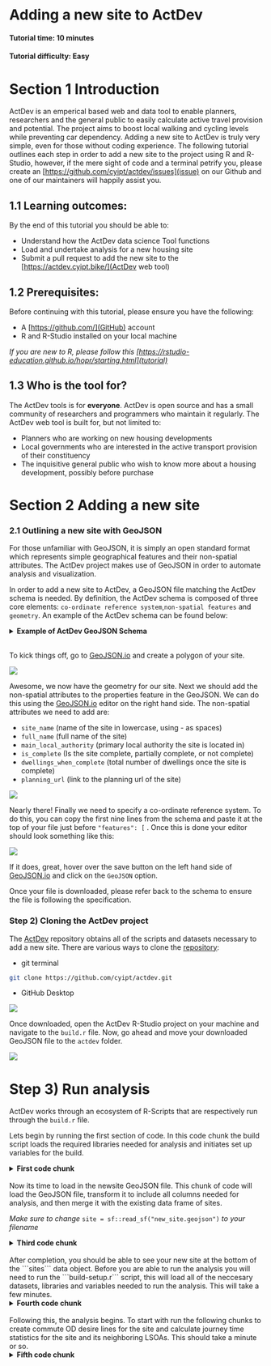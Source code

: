 <title> Adding a new site to ActDev </title>

# Adding a new site to ActDev
#### Tutorial time: 10 minutes
#### Tutorial difficulty: Easy

# Section 1 Introduction 

ActDev is an emperical based web and data tool to enable planners, researchers and the general public to easily calculate active travel provision and potential. The project aims to boost local walking and cycling levels while preventing car dependency. Adding a new site to ActDev is truly very simple, even for those without coding experience. The following tutorial outlines each step in order to add a new site to the project using R and R-Studio, however, if the mere sight of code and a terminal petrify you, please create an [https://github.com/cyipt/actdev/issues](issue) on our Github and one of our maintainers will happily assist you.


## 1.1 Learning outcomes:

By the end of this tutorial you should be able to:

- Understand how the ActDev data science Tool functions
- Load and undertake analysis for a new housing site
- Submit a pull request to add the new site to the [https://actdev.cyipt.bike/](ActDev web tool)


## 1.2 Prerequisites:

Before continuing with this tutorial, please ensure you have the following:

- A [https://github.com/](GitHub) account
- R and R-Studio installed on your local machine

*If you are new to R, please follow this [https://rstudio-education.github.io/hopr/starting.html](tutorial)*


## 1.3 Who is the tool for? 

The ActDev tools is for **everyone**. ActDev is open source and has a small community of researchers and programmers who maintain it regularly. The ActDev web tool is built for, but not limited to:

- Planners who are working on new housing developments
- Local governments who are interested in the active transport provision of their constituency
- The inquisitive general public who wish to know more about a housing development, possibly before purchase


# Section 2 Adding a new site

### 2.1 Outlining a new site with GeoJSON

For those unfamiliar with GeoJSON, it is simply an open standard format which represents simple geographical features and their non-spatial attributes. The ActDev project makes use of GeoJSON in order to automate analysis and visualization. 

In order to add a new site to ActDev, a GeoJSON file matching the ActDev schema is needed. By definition, the ActDev schema is composed of three core elements: ```co-ordinate reference system```,```non-spatial features``` and ```geometry```. An example of the ActDev schema can be found below:

<details>
<summary> <b>Example of ActDev GeoJSON Schema</b> </summary>

```json
{
  "type": "FeatureCollection",
  "name": "new_site",
  "crs": {
    "type": "name",
    "properties": {
      "name": "urn:ogc:def:crs:OGC:1.3:CRS84"
    }
  },
  "features": [{
    "type": "Feature",
    "properties": {
      "site_name": "exeter-red-cow-village",
      "full_name": "Exeter Red Cow Village (Liveable Exeter)",
      "main_local_authority": "Mid Devon",
      "is_complete": "no",
      "dwellings_when_complete": 664.0,
      "planning_url": "https://www.liveableexeter.co.uk/garden-communities/garden-communities/red-cow-village/"
    },
    "geometry": {
      "type": "Polygon",
      "coordinates": [
        [
          [-3.543820381164551, 50.734567435695219],
          [-3.543562889099121, 50.733385886087575],
          [-3.543412685394287, 50.732720402498096],
          [-3.543219566345215, 50.732190725128717],
          [-3.542940616607666, 50.731688205164716],
          [-3.542768955230713, 50.731484479319221],
          [-3.54257583618164, 50.73103627934033],
          [-3.542060852050781, 50.730737476971974],
          [-3.54182481765747, 50.73047941884731],
          [-3.541781902313232, 50.730139866517433],
          [-3.541395664215088, 50.729936133938146],
          [-3.541116714477539, 50.729610159968296],
          [-3.540816307067871, 50.729352095633558],
          [-3.540515899658203, 50.729352095633558],
          [-3.539292812347412, 50.729555830752815],
          [-3.538906574249267, 50.729623742262341],
          [-3.539228439331055, 50.730167030794412],
          [-3.539443016052246, 50.730547329017952],
          [-3.539614677429199, 50.731022697455842],
          [-3.539915084838867, 50.731294334397361],
          [-3.540365695953369, 50.731633878359197],
          [-3.541095256805419, 50.732122817340489],
          [-3.541867733001709, 50.732815472161164],
          [-3.542361259460449, 50.733263655116687],
          [-3.542790412902832, 50.733576022519415],
          [-3.543305397033691, 50.734105684224097],
          [-3.543820381164551, 50.734567435695219]
        ]
      ]
    }
  }]
}
```

</details>
</br>

To kick things off, go to [GeoJSON.io](http://geojson.io/) and create a polygon of your site.

![](geojson-polygon.gif)


Awesome, we now have the geometry for our site. Next we should add the non-spatial attributes to the properties feature in the GeoJSON. We can do this using the [GeoJSON.io](http://geojson.io/) editor on the right hand side. The non-spatial attributes we need to add are:

- ```site_name``` (name of the site in lowercase, using - as spaces)
- ```full_name``` (full name of the site)
- ```main_local_authority``` (primary local authority the site is located in)
- ```is_complete``` (Is the site complete, partially complete, or not complete)
- ```dwellings_when_complete``` (total number of dwellings once the site is complete)
- ```planning_url``` (link to the planning url of the site)

![](geojson-features.gif)


Nearly there! Finally we need to specify a co-ordinate reference system. To do this, you can copy the first nine lines from the schema and paste it at the top of your file just before ```"features": [``` . Once this is done your editor should look something like this:

![](site-geojson-coords.png)

If it does, great, hover over the save button on the left hand side of [GeoJSON.io](http://geojson.io/) and click on the ```GeoJSON``` option. 

Once your file is downloaded, please refer back to the schema to ensure the file is following the specification.


### Step 2) Cloning the ActDev project

The [ActDev](https://github.com/cyipt/actdev) repository obtains all of the scripts and datasets necessary to add a new site. There are various ways to clone the [repository](https://github.com/cyipt/actdev):

- git terminal

```bash
git clone https://github.com/cyipt/actdev.git
```

- GitHub Desktop

![](github-desktop.png)

Once downloaded, open the ActDev R-Studio project on your machine and navigate to the ```build.r``` file. Now, go ahead and move your downloaded GeoJSON file to the ```actdev``` folder.

![](r-studio-act-dev.png)

# Step 3) Run analysis 

ActDev works through an ecosystem of R-Scripts that are respectively run through the ```build.r``` file.


Lets begin by running the first section of code. In this code chunk the build script loads the required libraries needed for analysis and initiates set up variables for the build. 

<details>
<summary> <b>First code chunk</b> </summary>
```r
# Aim: create geojson data for ui for all sites

library(tidyverse)
library(sf)
library(stplanr)
max_length = 20000 # maximum length of desire lines in m
household_size = 2.3 # mean UK household size at 2011 census
min_flow_routes = 10 # threshold above which OD pairs are included
region_buffer_dist = 2000
large_area_buffer = 500
new_site = TRUE
data_dir = "data-small" # for test sites
```
</details>
</br>
Next the build.r script loads all existing sites in the ActDev project.

<details>
<summary> <b>Second code chunk</b> </summary>
```r
# If new site has been added use the rbind version of sites
if(!exists("sites")){
  sites = sf::read_sf("data-small/all-sites.geojson")
}
```
</details>
</br>
Now its time to load in the newsite GeoJSON file. This chunk of code will load the GeoJSON file, transform it to include all columns needed for analysis, and then merge it with the existing data frame of sites. 

*Make sure to change* ```site = sf::read_sf("new_site.geojson")``` *to your filename* 

<details>
<summary> <b>Third code chunk</b> </summary>
```r
if(new_site) {
  # read-in new site that must have the following fields (NAs allowed):
  # dwellings_when_complete, site_name and full_name are necessary
  # [1] "site_name"               "full_name"               "main_local_authority"   
  # [4] "is_complete"             "dwellings_when_complete" "planning_url"           
  # [7] "geometry"  
  site = sf::read_sf("new_site.geojson") # change this to the file name you downloaded from geojson.io
  site_names_to_build = site$site_name
  path = file.path(data_dir, site_names_to_build)
  dir.create(path)
  new_cols = sf::st_drop_geometry(sites[1, ])
  new_cols = new_cols[setdiff(names(sites), names(site))]
  new_cols[] = NA
  sites = rbind(
    sites,
    sf::st_sf(
      cbind(sf::st_drop_geometry(site), new_cols),
      geometry = site$geometry
      )
  )
} else {
  site_names_to_build = sites %>% 
    filter(str_detect(string = site_name, pattern = "regex-to-rebuild"))
}
```
</details>
</br>
After completion, you should be able to see your new site at the bottom of the ```sites``` data object.
Before you are able to run the analysis you will need to run the ```build-setup.r``` script, this will load all of the neccesary datasets, libraries and variables needed to run the analysis. This will take a few minutes.

<details>
<summary> <b>Fourth code chunk</b> </summary>
```r
source("code/build-setup.R") # national data
```
</details>
</br>
Following this, the analysis begins. To start with run the following chunks to create commute OD desire lines for the site and  calculate journey time statistics for the site and its neighboring LSOAs. This should take a minute or so.

<details>
<summary> <b>Fifth code chunk</b> </summary>
```r
# build aggregate scenarios ----------------------------------------------
set.seed(2021) # reproducibility
disaggregate_desire_lines = FALSE

for(site_name in site_names_to_build) {
  message("Building for ", site_name)
  suppressMessages({
    suppressWarnings({
      source("code/scenarios-streamlined.R")
    })
  })
}

# Add jts data ------------------------------------------------------------
for(site_name in site_names_to_build) {
  message("Building for ", site_name)
  suppressMessages({
    suppressWarnings({
      source("code/add_jts.R")
    })
  })
}
```
</details>
</br>
After completion, you are ready to run the next batch of scripts. However, **do not run** 

```r
# Add json files for abstreet ---------------------------------------------
# should the build process add a background traffic scenario? (WIP)
build_background_traffic = FALSE
# site_directories = list.dirs(data_dir)[-1]
# site_names_to_build = gsub(pattern = "data-small/", replacement = "", x = site_directories)
for(site_name in site_names_to_build) {
  message("Building for ", site_name)
  suppressMessages({
    suppressWarnings({
      source("code/abstr-scenarios.R")
    })
  })
}
```

as this has not been configured for new sites yet.

The next batch of scripts to run create zones, infographics, mode-split summary statistics and site metrics for your new site.

<details>
<summary> <b>Sixth code chunk</b> </summary>
```r
# Generate 'clockboard' data ----------------------------------------------

source("code/tests/color_palette.R")

for(site_name in site_names_to_build) {
  message("Building for ", site_name)
  suppressMessages({
    suppressWarnings({
      source("code/clockboard-zones.R")
    })
  })
}

# Generate infographics  ----------------------------------------------

for(site_name in site_names_to_build) {
  message("Building for ", site_name)
  suppressMessages({
    suppressWarnings({
      source("code/infographics.R")
    })
  })
}

# Generate mode split summary  ----------------------------------------------

for(site_name in site_names_to_build) {
  message("Building for ", site_name)
  suppressMessages({
    suppressWarnings({
      source("code/mode-split-summary.R")
    })
  })
}

# Generate in site metrics  ----------------------------------------------

for(site_name in site_names_to_build) {
  message("Building for ", site_name)
  suppressMessages({
    suppressWarnings({
      source("code/in-site-metrics.R")
    })
  })
}


# Populate site metrics for new site --------------------------------------

if(new_site){
  source("code/site-metrics.R")
}
```
</details>
</br>
Tada! Analysis complete!. 

In your global environment you should find an object called ```sites_join``` which contains all new sites, including  your new site. The table should be populated with the respective empirical data from the analysis. 

You should also see a new folder in ```actdev/data-small``` with your sites name, this folder should contain 31 items. 

### Step 3) Create pull request

Given everything has run smoothly, you can now submit a pull-request to add the site to the ActDev project. Using either the git terminal or GitHub Desktop push your changes.

Once pushed, return back to the [https://github.com/cyipt/actdev/issues](ActDev GitHub) where you should see a **Create Pull Request** button.  

# Section 5 Final remarks 

